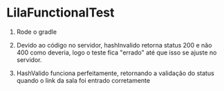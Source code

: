 # LilaFunctionalTest

1. Rode o gradle

2. Devido ao código no servidor, hashInvalido retorna status 200 e não 400 como deveria, logo o teste fica "errado" até que isso se ajuste no servidor.

3. HashValido funciona perfeitamente, retornando a validação do status quando o link da sala foi entrado corretamente
